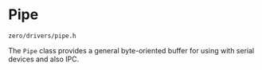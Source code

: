 # Pipe
```zero/drivers/pipe.h```

The ```Pipe``` class provides a general byte-oriented buffer for using with serial devices and also IPC.

